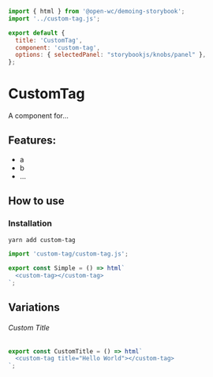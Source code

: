 ```js script
import { html } from '@open-wc/demoing-storybook';
import '../custom-tag.js';

export default {
  title: 'CustomTag',
  component: 'custom-tag',
  options: { selectedPanel: "storybookjs/knobs/panel" },
};
```

# CustomTag

A component for...

## Features:

- a
- b
- ...

## How to use

### Installation

```bash
yarn add custom-tag
```

```js
import 'custom-tag/custom-tag.js';
```

```js preview-story
export const Simple = () => html`
  <custom-tag></custom-tag>
`;
```

## Variations

###### Custom Title

```js preview-story
export const CustomTitle = () => html`
  <custom-tag title="Hello World"></custom-tag>
`;
```
